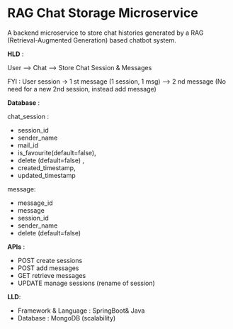 # RAG Chat Storage Microservice

A backend microservice to store chat histories generated by a RAG (Retrieval-Augmented Generation) based chatbot system.

**HLD** :

User —> Chat —> Store Chat Session & Messages

FYI :
User session -> 1 st message (1 session, 1 msg)
             —> 2 nd message (No need for a new 2nd session, instead add message)


**Database** :

chat_session :

- session_id
- sender_name
- mail_id
- is_favourite(default=false),
- delete (default=false) ,
- created_timestamp,
- updated_timestamp

message:

- message_id
- message
- session_id
- sender_name
- delete (default=false)

**APIs** :

- POST create sessions
- POST add messages
- GET retrieve messages
- UPDATE manage sessions (rename of session)

**LLD**:
- Framework & Language : SpringBoot& Java
- Database : MongoDB (scalability)
